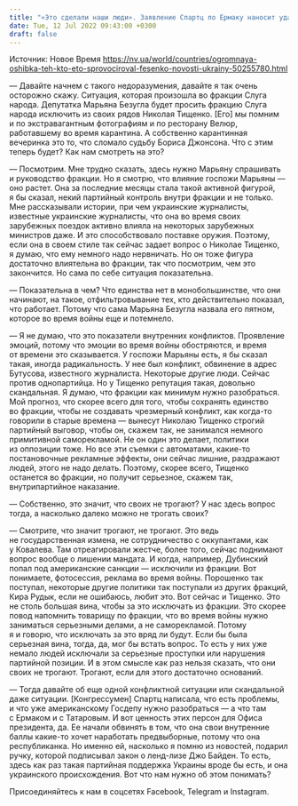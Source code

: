 ```yaml
---
title: "«Это сделали наши люди». Заявление Спартц по Ермаку наносит удар не ему, а Украине — интервью с Фесенко"
date: Tue, 12 Jul 2022 09:43:00 +0300
draft: false
---
```

Источник: Новое Время https://nv.ua/world/countries/ogromnaya-oshibka-teh-kto-eto-sprovociroval-fesenko-novosti-ukrainy-50255780.html


— Давайте начнем с такого недоразумения, давайте я так очень осторожно скажу. Ситуация, которая произошла во фракции Слуга народа. Депутатка Марьяна Безугла будет просить фракцию Слуга народа исключить из своих рядов Николая Тищенко. [Его] мы помним и по экстравагантным фотографиям и по ресторану Велюр, работавшему во время карантина. А собственно карантинная вечеринка это то, что сломало судьбу Бориса Джонсона. Что с этим теперь будет? Как нам смотреть на это?

— Посмотрим. Мне трудно сказать, здесь нужно Марьяну спрашивать и руководство фракции. Но я смотрю, что влияние госпожи Марьяны — оно растет. Она за последние месяцы стала такой активной фигурой, я бы сказал, некий партийный контроль внутри фракции и не только. Мне рассказывали истории, при чем украинские журналисты, известные украинские журналисты, что она во время своих зарубежных поездок активно влияла на некоторых зарубежных министров даже. И это способствовало поставке оружия. Поэтому, если она в своем стиле так сейчас задает вопрос о Николае Тищенко, я думаю, что ему немного надо нервничать. Но он тоже фигура достаточно влиятельна во фракции, так что посмотрим, чем это закончится. Но сама по себе ситуация показательна.

— Показательна в чем? Что единства нет в монобольшинстве, что они начинают, на такое, отфильтровывание тех, кто действительно показал, что работает. Потому что сама Марьяна Безугла назвала его пятном, которое во время войны еще и потемнело.

— Я не думаю, что это показатели внутренних конфликтов. Проявление эмоций, потому что эмоции во время войны обостряются, и время от времени это сказывается. У госпожи Марьяны есть, я бы сказал такая, иногда радикальность. У нее был конфликт, обвинение в адрес Бутусова, известного журналиста. Некоторые другие люди. Сейчас против однопартийца. Но у Тищенко репутация такая, довольно скандальная. Я думаю, что фракции как минимум нужно разобраться. Мой прогноз, что скорее всего для того, чтобы сохранять единство во фракции, чтобы не создавать чрезмерный конфликт, как когда-то говорили в старые времена — вынесут Николаю Тищенко строгий партийный выговор, чтобы он, скажем так, не занимался немного примитивной саморекламой. Не он один это делает, политики из оппозиции тоже. Но все эти съемки с автоматами, какие-то постановочные рекламные эффекты, они сейчас лишние, раздражают людей, этого не надо делать. Поэтому, скорее всего, Тищенко останется во фракции, но получит серьезное, скажем так, внутрипартийное наказание.

— Собственно, это значит, что своих не трогают? У нас здесь вопрос тогда, а насколько далеко можно не трогать своих?

— Смотрите, что значит трогают, не трогают. Это ведь не государственная измена, не сотрудничество с оккупантами, как у Ковалева. Там отреагировали жестче, более того, сейчас поднимают вопрос вообще о лишении мандата. И когда, например, Дубинский попал под американские санкции — исключили из фракции. Вот понимаете, фотосессия, реклама во время войны. Порошенко так поступал, некоторые другие политики так поступали из других фракций, Кира Рудык, если не ошибаюсь, любит это. Вот сейчас и Тищенко. Это не столь большая вина, чтобы за это исключать из фракции. Это скорее повод напомнить товарищу по фракции, что во время войны нужно заниматься серьезными делами, а не саморекламой. Потому я и говорю, что исключать за это вряд ли будут. Если бы была серьезная вина, тогда, да, мог бы встать вопрос. То есть у них уже немало людей исключали за серьезные проступки или нарушения партийной позиции. И в этом смысле как раз нельзя сказать, что они своих не трогают. Трогают, если для этого достаточно оснований.

— Тогда давайте об еще одной конфликтной ситуации или скандальной даже ситуации. [Конгрессумен] Спартц написала, что есть проблемы, и что уже американскому Госдепу нужно разобраться — а что там с Ермаком и с Татаровым. И вот ценность этих персон для Офиса президента, да. Ее начали обвинять в том, что она свои внутренние баллы какие-то хочет наработать предвыборные, потому что она республиканка. Но именно ей, насколько я помню из новостей, подарил ручку, которой подписывал закон о ленд-лизе Джо Байден. То есть, здесь как раз такая партийная поддержка Украины вроде бы есть, и она украинского происхождения. Вот что нам нужно об этом понимать?

Присоединяйтесь к нам в соцсетях Facebook, Telegram и Instagram.
